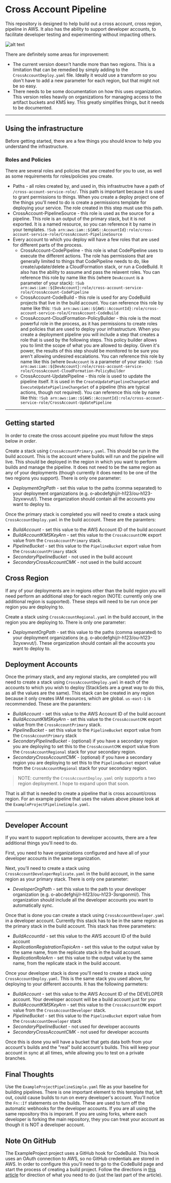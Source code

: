 Cross Account Pipeline
============================

This repository is designed to help build out a cross account, cross region, pipeline in AWS. It also has the ability to support developer accounts, to facilitate developer testing and experimenting without impacting others.

![alt text](CrossAccountPipeline.png "Cross Account Pipeline Diagram")

There are definitely some areas for improvement:
- The current version doesn't handle more than two regions. This is a limitation that can be remedied by simply adding to the `CrossAccountDeploy.yaml` file. Ideally it would use a transform so you don't have to add a new parameter for each region, but that might not be so easy.
- There needs to be some documentation on how this uses organization. This version relies heavily on organizations for managing access to the artifact buckets and KMS key. This greatly simplifies things, but it needs to be documented.

---
## Using the infrastructure

Before getting started, there are a few things you should know to help you understand the infrastructure.

### Roles and Policies
There are several roles and policies that are created for you to use, as well as some requirements for roles/policies you create.

- Paths - all roles created by, and used in, this infrastructre have a path of `/cross-account-service-role/`. This path is important because it is used to grant permissions to things. When you create a deploy project one of the things you'll need to do is create a permissions template for deploying your service. The role created in this step must use this path.
- CrossAccount-PipelineSource - this role is used as the source for a pipeline. This role is an output of the primary stack, but it is not exported. It is a named resource, so you can reference it by name in your templates. `!Sub arn:aws:iam::${AWS::AccountId}:role/cross-account-service-role/CrossAccount-PipelineSource`
- Every account to which you deploy will have a few roles that are used for different parts of the process.
    - CrossAccount-CodePipeline - this role is what CodePipeline uses to execute the different actions. The role has permissions that are generally limited to things that CodePipeline needs to do, like create/update/delete a CloudFormation stack, or run a CodeBuild. It also has the ability to assume and pass the relavent roles. You can reference this role by name like this (where `DevAccount` is a parameter of your stack): `!Sub arn:aws:iam::${DevAccount}:role/cross-account-service-role/CrossAccount-CodePipeline`
    - CrossAccount-CodeBuild - this role is used for any CodeBuild projects that live in the build account. You can reference this role by name like this: `!Sub arn:aws:iam::${AWS::AccountId}:role/cross-account-service-role/CrossAccount-CodeBuild`
    - CrossAccount-CloudFormation-PolicyBuilder - this role is the most powerful role in the process, as it has permissions to create roles and policies that are used to deploy your infrastructure. When you create a deployment pipeline you will include a step that creates a role that is used by the following steps. This policy builder allows you to limit the scope of what you are allowed to deploy. Given it's power, the results of this step should be monitored to be sure you aren't allowing undesired escalations. You can reference this role by name like this (where `DevAccount` is a parameter of your stack): `!Sub arn:aws:iam::${DevAccount}:role/cross-account-service-role/CrossAccount-CloudFormation-PolicyBuilder`
    - CrossAccount-UpdatePipeline - this role is used to update the pipeline itself. It is used in the `CreateUpdatePipelineChangeSet` and `ExecuteUpdatePipelineChangeSet` of a pipeline (this are typical actions, though not required). You can reference this role by name like this: `!Sub arn:aws:iam::${AWS::AccountId}:role/cross-account-service-role/CrossAccount-UpdatePipeline`

---
## Getting started

In order to create the cross account pipeline you must follow the steps below *in order*.

Create a stack using `CrossAccountPrimary.yaml`. This should be run in the build account. This is the account where builds will run and the pipeline will live. This should be deployed in the region in which you want to perform builds and manage the pipeline. It does not need to be the same region as any of your deployments (though currently it does need to be one of the two regions you support). There is only one parameter:

- _DeploymentOrgPath_ - set this value to the paths (comma separated) to your deployment organizations (e.g. o-abcdefghij/r-h123/ou-h123-3zyxwvut/). These organization should contain all the accounts you want to deploy to.


Once the primary stack is completed you will need to create a stack using `CrossAccountDeploy.yaml` in the build account. These are the paramters:

- _BuildAccount_ - set this value to the AWS Account ID of the build account
- _BuildAccountKMSKeyArn_ - set this value to the `CrossAccountCMK` export value from the `CrossAccountPrimary` stack.
- _PipelineBucket_ - set this value to the `PipelineBucket` export value from the `CrossAccountPrimary` stack
- _SecondaryPipelineBucket_ - not used in the build account
- _SecondaryCrossAccountCMK_ - not used in the build account


## Cross Region

If any of your deployments are in regions other than the build region you will need perform an additional step for each region (NOTE: currently only one additional region is supported). These steps will need to be run once per region you are deploying to.

Create a stack using `CrossAccountRegional.yaml` in the build account, in the region you are deploying to. There is only one parameter:

- _DeploymentOrgPath_ - set this value to the paths (comma separated) to your deployment organizations (e.g. o-abcdefghij/r-h123/ou-h123-3zyxwvut/). These organization should contain all the accounts you want to deploy to.

## Deployment Accounts

Once the primary stack, and any regional stacks, are completed you will need to create a stack using `CrossAccountDeploy.yaml` in each of the accounts to which you wish to deploy (StackSets are a great way to do this, as all the values are the same). This stack can be created in any region because it only creates IAM resources, which are global. `us-east-1` is recommended. These are the paramters:

- _BuildAccount_ - set this value to the AWS Account ID of the build account
- _BuildAccountKMSKeyArn_ - set this value to the `CrossAccountCMK` export value from the `CrossAccountPrimary` stack.
- _PipelineBucket_ - set this value to the `PipelineBucket` export value from the `CrossAccountPrimary` stack
- _SecondaryPipelineBucket_ - (optional) if you have a secondary region you are deploying to set this to the `CrossAccountCMK` export value from the `CrossAccountRegional` stack for your secondary region.
- _SecondaryCrossAccountCMK_ - (optional) if you have a secondary region you are deploying to set this to the `PipelineBucket` export value from the `CrossAccountRegional` stack for your secondary region.

> NOTE: currently the `CrossAccountDeploy.yaml` only supports a two region deployment. I hope to expand upon that soon.


That is all that is needed to create a pipeline that is cross account/cross region. For an example pipeline that uses the values above please look at the `ExampleProjectPipelineSimple.yaml`.

---
## Developer Account

If you want to support replication to developer accounts, there are a few additional things you'll need to do.

First, you need to have organizations configured and have all of your developer accounts in the same organization.

Next, you'll need to create a stack using `CrossAccountDeveloperReplicate.yaml` in the build account, in the same region as your primary stack. There is only one parameter:

- _DeveloperOrgPath_ - set this value to the path to your developer organization (e.g. o-abcdefghij/r-h123/ou-h123-3srqponml/). This organization should include all the developer accounts you want to automatically sync.

Once that is done you can create a stack using `CrossAccountDeveloper.yaml` in a developer account. Currently this stack has to be in the same region as the primary stack in the build account. This stack has three parameters:

- _BuildAccountId_ - set this value to the AWS account ID of the build account
- _ReplicationRegistrationTopicArn_ - set this value to the output value by the same name, from the replicate stack in the build account.
- _ReplicationRoleArn_ - set this value to the output value by the same name, from the replicate stack in the build account.

Once your developer stack is done you'll need to create a stack using `CrossAccountDeploy.yaml`. This is the same stack you used above, for deploying to your different accounts. It has the following parmeters:

- _BuildAccount_ - set this value to the AWS Account ID of the DEVELOPER account. Your developer account will be a build account just for you
- _BuildAccountKMSKeyArn_ - set this value to the `CrossAccountCMK` export value from the `CrossAccountDeveloper` stack.
- _PipelineBucket_ - set this value to the `PipelineBucket` export value from the `CrossAccountDeveloper` stack
- _SecondaryPipelineBucket_ - not used for developer accounts
- _SecondaryCrossAccountCMK_ - not used for developer accounts


Once this is done you will have a bucket that gets data both from your account's builds and the "real" build account's builds. This will keep your account in sync at all times, while allowing you to test on a private branches.

## Final Thoughts

Use the `ExampleProjectPipelineSimple.yaml` file as your baseline for building pipelines. There is one important element to this template that, left out, could cause builds to run on every developer's account. You'll notice the `Fn::If` statements on the builds. These are used to turn off the automatic webhooks for the developer accounts. If you are all using the same repository this is imporant. If you are using forks, where each developer is forking the main repository, they you can treat your account as though it is NOT a developer account.


Note On GitHub
----------------
The ExampleProject project uses a GitHub hook for CodeBuild. This hook uses an OAuth connection to AWS, so no GitHub credentials are stored in AWS. In order to configure this you'll need to go to the CodeBuild page and start the process of creating a build project. Follow the directions in [this article](https://www.itonaut.com/2018/06/18/use-github-source-in-aws-codebuild-project-using-aws-cloudformation/) for direction of what you need to do (just the last part of the article).
